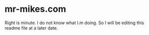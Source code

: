 mr-mikes.com
======

Right is minute. I do not know what I.m doing. So I will be editing this readme file at a later date.
